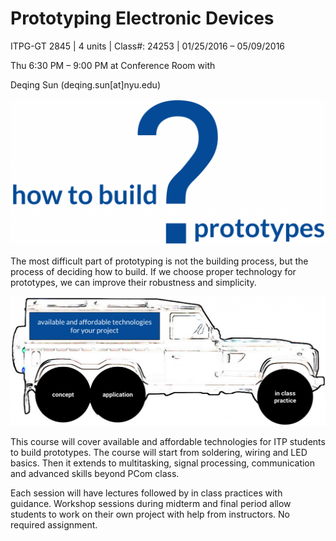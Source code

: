# Prototyping Electronic Devices

ITPG-GT 2845 | 4 units | Class#: 24253 | 01/25/2016 – 05/09/2016

Thu 6:30 PM – 9:00 PM at Conference Room with

Deqing Sun (deqing.sun[at]nyu.edu)

![](https://raw.githubusercontent.com/DeqingSun/Prototyping-Electronic-Devices/master/img/how.png)

The most difficult part of prototyping is not the building process, but the process of deciding how to build. If we choose proper technology for prototypes, we can improve their robustness and simplicity.

![](https://raw.githubusercontent.com/DeqingSun/Prototyping-Electronic-Devices/master/img/desc.png)

This course will cover available and affordable technologies for ITP students to build prototypes. The course will start from soldering, wiring and LED basics. Then it extends to multitasking, signal processing, communication and advanced skills beyond PCom class.

Each session will have lectures followed by in class practices with guidance. Workshop sessions during midterm and final period allow students to work on their own project with help from instructors. No required assignment.

